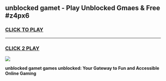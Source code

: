 
## unblocked gamet - Play Unblocked Gmaes & Free #z4px6
<h3>
<a href="https://news.freeplayer.one?title=unblocked_gamet&ref=03M">CLICK TO PLAY</a></h3>
<hr>

<h3>
<a href="https://news.freeplayer.one?title=unblocked_gamet&ref=03M">CLICK 2 PLAY</a>
  
</h3>

<a href="https://news.freeplayer.one?title=unblocked_gamet&ref=03M"><img src="https://clearcache.store/games.png"></a>


**unblocked gamet games unblocked: Your Gateway to Fun and Accessible Online Gaming**
